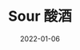 ---
title: Sour 酸酒
date: 2022-01-06
status: draft
tags: 
- Sour
- cocktail
source: 
aliases: Sour 酸酒
---